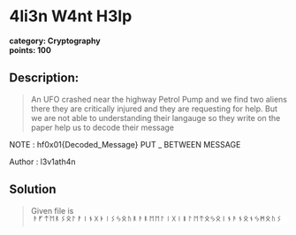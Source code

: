 # 4li3n W4nt H3lp
**category: Cryptography**<br>
**points: 100**

## Description:
>An UFO crashed near the highway Petrol Pump and we find two aliens there they are critically injured and they are requesting for help. But we are not able to understanding their langauge so they write on the paper help us to decode their message

NOTE : hf0x01{Decoded_Message} PUT _ BETWEEN MESSAGE

Author : l3v1ath4n

## Solution
>Given file is ![](chall.PNG)



